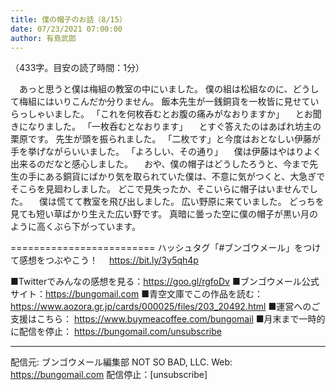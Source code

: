 ```yaml
---
title: 僕の帽子のお話（8/15）
date: 07/23/2021 07:00:00
author: 有島武郎
---
```


（433字。目安の読了時間：1分）

　あっと思うと僕は梅組の教室の中にいました。
僕の組は松組なのに、どうして梅組にはいりこんだか分りません。
飯本先生が一銭銅貨を一枚皆に見せていらっしゃいました。
「これを何枚呑むとお腹の痛みがなおりますか」
　とお聞きになりました。
「一枚呑むとなおります」
　とすぐ答えたのはあばれ坊主の栗原です。
先生が頭を振られました。
「二枚です」と今度はおとなしい伊藤が手を挙げながらいいました。
「よろしい、その通り」
　僕は伊藤はやはりよく出来るのだなと感心しました。
　おや、僕の帽子はどうしたろうと、今まで先生の手にある銅貨にばかり気を取られていた僕は、不意に気がつくと、大急ぎでそこらを見廻わしました。
どこで見失ったか、そこいらに帽子はいませんでした。
　僕は慌てて教室を飛び出しました。
広い野原に来ていました。
どっちを見ても短い草ばかり生えた広い野です。
真暗に曇った空に僕の帽子が黒い月のように高くぶら下がっています。

=========================
ハッシュタグ「#ブンゴウメール」をつけて感想をつぶやこう！　
https://bit.ly/3y5qh4p

■Twitterでみんなの感想を見る：https://goo.gl/rgfoDv
■ブンゴウメール公式サイト：https://bungomail.com
■青空文庫でこの作品を読む：https://www.aozora.gr.jp/cards/000025/files/203_20492.html
■運営へのご支援はこちら： https://www.buymeacoffee.com/bungomail
■月末まで一時的に配信を停止： https://bungomail.com/unsubscribe

-------
配信元: ブンゴウメール編集部
NOT SO BAD, LLC.
Web: https://bungomail.com
配信停止：[unsubscribe]

